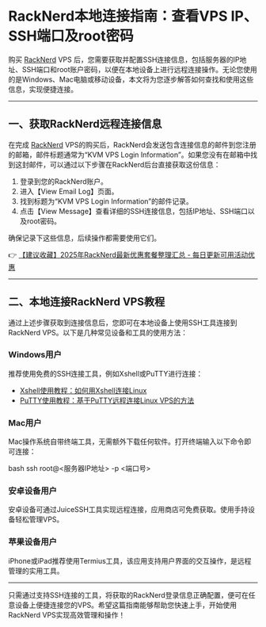 # RackNerd本地连接指南：查看VPS IP、SSH端口及root密码

购买 [RackNerd](https://bit.ly/Rack_Nerd) VPS 后，您需要获取并配置SSH连接信息，包括服务器的IP地址、SSH端口和root账户密码，以便在本地设备上进行远程连接操作。无论您使用的是Windows、Mac电脑或移动设备，本文将为您逐步解答如何查找和使用这些信息，实现便捷连接。

---

## 一、获取RackNerd远程连接信息

在完成 [RackNerd](https://bit.ly/Rack_Nerd) VPS的购买后，RackNerd会发送包含连接信息的邮件到您注册的邮箱，邮件标题通常为“KVM VPS Login Information”。如果您没有在邮箱中找到这封邮件，可以通过以下步骤在RackNerd后台直接获取这份信息：

1. 登录到您的RackNerd账户。
2. 进入【View Email Log】页面。
3. 找到标题为“KVM VPS Login Information”的邮件记录。
4. 点击【View Message】查看详细的SSH连接信息，包括IP地址、SSH端口以及root密码。

确保记录下这些信息，后续操作都需要使用它们。

👉 [【建议收藏】2025年RackNerd最新优惠套餐整理汇总 - 每日更新可用活动优惠](https://bit.ly/Rack_Nerd)

---

## 二、本地连接RackNerd VPS教程

通过上述步骤获取到连接信息后，您即可在本地设备上使用SSH工具连接到RackNerd VPS。以下是几种常见设备和工具的使用方法：

### Windows用户

推荐使用免费的SSH连接工具，例如Xshell或PuTTY进行连接：

- [Xshell使用教程：如何用Xshell连接Linux](https://bit.ly/Rack_Nerd)
- [PuTTY使用教程：基于PuTTY远程连接Linux VPS的方法](https://bit.ly/Rack_Nerd)

### Mac用户

Mac操作系统自带终端工具，无需额外下载任何软件。打开终端输入以下命令即可连接：

bash
ssh root@<服务器IP地址> -p <端口号>


### 安卓设备用户

安卓设备可通过JuiceSSH工具实现远程连接，应用商店可免费获取。使用手持设备轻松管理VPS。

### 苹果设备用户

iPhone或iPad推荐使用Termius工具，该应用支持用户界面的交互操作，是远程管理的实用工具。

---

只需通过支持SSH连接的工具，将获取的RackNerd登录信息正确配置，便可在任意设备上便捷连接您的VPS。希望这篇指南能够帮助您快速上手，开始使用RackNerd VPS实现高效管理和操作！